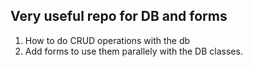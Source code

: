 ## Very useful repo for DB and forms

1. How to do CRUD operations with the db
2. Add forms to use them parallely with the DB classes.